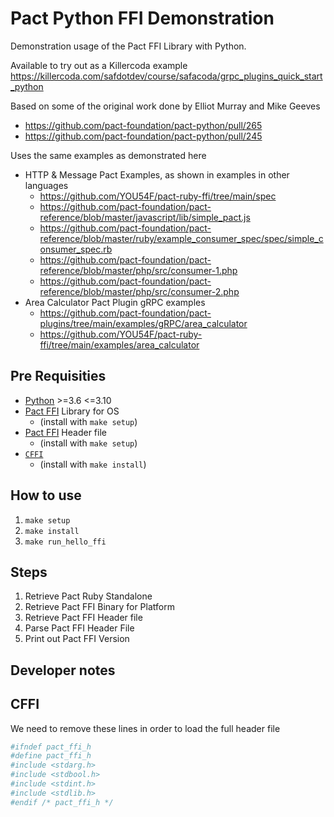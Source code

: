 # Pact Python FFI Demonstration

Demonstration usage of the Pact FFI Library with Python.

Available to try out as a Killercoda example https://killercoda.com/safdotdev/course/safacoda/grpc_plugins_quick_start_python

Based on some of the original work done by Elliot Murray and Mike Geeves

- https://github.com/pact-foundation/pact-python/pull/265
- https://github.com/pact-foundation/pact-python/pull/245

Uses the same examples as demonstrated here

- HTTP & Message Pact Examples, as shown in examples in other languages
  - https://github.com/YOU54F/pact-ruby-ffi/tree/main/spec
  - https://github.com/pact-foundation/pact-reference/blob/master/javascript/lib/simple_pact.js
  - https://github.com/pact-foundation/pact-reference/blob/master/ruby/example_consumer_spec/spec/simple_consumer_spec.rb
  - https://github.com/pact-foundation/pact-reference/blob/master/php/src/consumer-1.php
  - https://github.com/pact-foundation/pact-reference/blob/master/php/src/consumer-2.php
- Area Calculator Pact Plugin gRPC examples
  - https://github.com/pact-foundation/pact-plugins/tree/main/examples/gRPC/area_calculator
  - https://github.com/YOU54F/pact-ruby-ffi/tree/main/examples/area_calculator

## Pre Requisities

- [Python](https://www.python.org/) >=3.6 <=3.10
- [Pact FFI](https://github.com/pact-foundation/pact-reference/tree/master/rust/pact_ffi) Library for OS
  - (install with `make setup`)
- [Pact FFI](https://github.com/pact-foundation/pact-reference/tree/master/rust/pact_ffi) Header file
  - (install with `make setup`)
- [`CFFI`](https://cffi.readthedocs.io/en/latest/)
  - (install with `make install`)

## How to use

1. `make setup`
2. `make install`
3. `make run_hello_ffi`

## Steps

1. Retrieve Pact Ruby Standalone
2. Retrieve Pact FFI Binary for Platform
3. Retrieve Pact FFI Header file
4. Parse Pact FFI Header File
5. Print out Pact FFI Version

## Developer notes

## CFFI

We need to remove these lines in order to load the full header file

```sh
#ifndef pact_ffi_h
#define pact_ffi_h
#include <stdarg.h>
#include <stdbool.h>
#include <stdint.h>
#include <stdlib.h>
#endif /* pact_ffi_h */
```